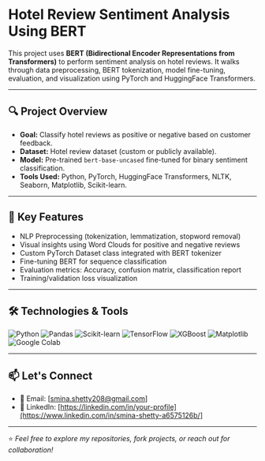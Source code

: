 
# Hotel Review Sentiment Analysis Using BERT

This project uses **BERT (Bidirectional Encoder Representations from Transformers)** to perform sentiment analysis on hotel reviews. It walks through data preprocessing, BERT tokenization, model fine-tuning, evaluation, and visualization using PyTorch and HuggingFace Transformers.

---

## 🔍 Project Overview

- **Goal:** Classify hotel reviews as positive or negative based on customer feedback.
- **Dataset:** Hotel review dataset (custom or publicly available).
- **Model:** Pre-trained `bert-base-uncased` fine-tuned for binary sentiment classification.
- **Tools Used:** Python, PyTorch, HuggingFace Transformers, NLTK, Seaborn, Matplotlib, Scikit-learn.

---

## 🚀 Key Features

- NLP Preprocessing (tokenization, lemmatization, stopword removal)
- Visual insights using Word Clouds for positive and negative reviews
- Custom PyTorch Dataset class integrated with BERT tokenizer
- Fine-tuning BERT for sequence classification
- Evaluation metrics: Accuracy, confusion matrix, classification report
- Training/validation loss visualization

---


## 🛠️ Technologies & Tools

![Python](https://img.shields.io/badge/Python-3670A0?style=for-the-badge&logo=python&logoColor=white)
![Pandas](https://img.shields.io/badge/Pandas-150458?style=for-the-badge&logo=pandas)
![Scikit-learn](https://img.shields.io/badge/Scikit--Learn-F7931E?style=for-the-badge&logo=scikit-learn&logoColor=white)
![TensorFlow](https://img.shields.io/badge/TensorFlow-FF6F00?style=for-the-badge&logo=tensorflow&logoColor=white)
![XGBoost](https://img.shields.io/badge/XGBoost-EC2D01?style=for-the-badge&logo=machinelearning&logoColor=white)
![Matplotlib](https://img.shields.io/badge/Matplotlib-11557C?style=for-the-badge&logo=matplotlib)
![Google Colab](https://img.shields.io/badge/Colab-F9AB00?style=for-the-badge&logo=googlecolab&logoColor=white)

---


## 📫 Let's Connect

- 📧 Email: [smina.shetty208@gmail.com]
- 💼 LinkedIn: [https://linkedin.com/in/your-profile](https://www.linkedin.com/in/smina-shetty-a6575126b/]


---

⭐️ *Feel free to explore my repositories, fork projects, or reach out for collaboration!*

